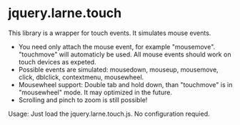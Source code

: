 jquery.larne.touch
==================

This library is a wrapper for touch events. It simulates mouse events.
- You need only attach the mouse event, for example "mousemove". "touchmove" will automaticly be used. All mouse events should work on touch devices as expeted.
- Possible events are simulated: mousedown, mouseup, mousemove, click, dblclick, contextmenu, mousewheel.
- Mousewheel support: Double tab and hold down, than "touchmove" is in "mousewheel" mode. It may optimized in the future.
- Scrolling and pinch to zoom is still possible!

Usage: Just load the jquery.larne.touch.js. No configuration requied.
